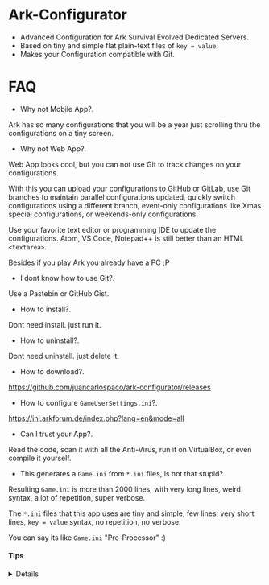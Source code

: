 # Ark-Configurator

- Advanced Configuration for Ark Survival Evolved Dedicated Servers.
- Based on tiny and simple flat plain-text files of `key = value`.
- Makes your Configuration compatible with Git.


# FAQ

- Why not Mobile App?.

Ark has so many configurations that you will be a year just scrolling thru the configurations on a tiny screen.

- Why not Web App?.

Web App looks cool, but you can not use Git to track changes on your configurations.

With this you can upload your configurations to GitHub or GitLab,
use Git branches to maintain parallel configurations updated,
quickly switch configurations using a different branch,
event-only configurations like Xmas special configurations,
or weekends-only configurations.

Use your favorite text editor or programming IDE to update the configurations.
Atom, VS Code, Notepad++ is still better than an HTML `<textarea>`.

Besides if you play Ark you already have a PC ;P

- I dont know how to use Git?.

Use a Pastebin or GitHub Gist.

- How to install?.

Dont need install. just run it.

- How to uninstall?.

Dont need uninstall. just delete it.

- How to download?.

https://github.com/juancarlospaco/ark-configurator/releases

- How to configure `GameUserSettings.ini`?.

https://ini.arkforum.de/index.php?lang=en&mode=all

- Can I trust your App?.

Read the code, scan it with all the Anti-Virus, run it on VirtualBox, or even compile it yourself.

- This generates a `Game.ini` from `*.ini` files, is not that stupid?.

Resulting `Game.ini` is more than 2000 lines, with very long lines, weird syntax, a lot of repetition, super verbose.

The `*.ini` files that this app uses are tiny and simple, few lines, very short lines, `key = value` syntax, no repetition, no verbose.

You can say its like `Game.ini` "Pre-Processor" :)


#### Tips

<details>

Set `MaxSpectators` to the same number of **active Admins** on your server, for security,
lets say you have 1 Admin, but more than 1 Spectator, then that means that someone hacked your server password.

Some configuration can be repeated on `Game.ini` & `GameUserSettings.ini`

On start Ark reads `Game.ini` first, then reads `GameUserSettings.ini`

Repeated configurations on `Game.ini` can be overwritten by `GameUserSettings.ini`

Not all configurations can be set on `GameUserSettings.ini`, for example core game configurations.

Not all configurations can be set on `Game.ini`, for example Mods.

This simple script reads all the `config/*.ini` and `config/*.json` files and generates 1 `*.ini` config file for all the ARK Survival Evolved settings.

To reduce lag, disable Brontos, replace them with other tameable dino.

To reduce lag, disable Volcano on Ragnarok.

To reduce lag, make your players spawn with 250~500 Kg weight, and disable adding more weight, if the player holds too much inventory the server lags, but if you set too low weight everyone complains.

To reduce lag, make your players spawn with very high Water stat, its annoying to drink water all the time and people make pipes everywhere.

To reduce lag, disable all Thatch structures, they sux anyways.

Any mod that makes the birds go faster makes lag (Classic Flyer, Speed Saddle, Speed Soup, etc), instead make land dinos and water dinos faster to reduce lag and allows to travel faster.

Make Herbivores stronger and cheap Veggy Cakes so people tame more varied dinos, else everyone only tame Rexes and Gigas.

Dont use a high Harvest multiplier it makes lag, instead make stuff cheaper by reducing the crafting costs.

Make possible to use stuff from other maps without mods by adding those items to the supply crates.

Make possible to use dinos from other maps without mods by replacing useless dinos with the ones from other maps.

Dont use too high Speed multiplier on the player, makes lag and allows speed hacks.

Disable the Industrial Grinder it allows Dupes and hacks.

Prefer tiny mods to big heavy mods, multiple tiny mods are still better than one big heavy mod.

To reduce lag, periodically check for Meshing bases and wipe them.

To reduce lag, make corpses disappear faster.

To reduce lag, disable wooden raft.

</details>
